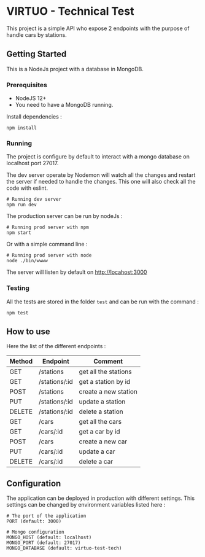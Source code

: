 # VIRTUO - Technical Test

This project is a simple API who expose 2 endpoints with the purpose of handle cars by stations.

## Getting Started

This is a NodeJs project with a database in MongoDB.

### Prerequisites

- NodeJS 12+
- You need to have a MongoDB running.

Install dependencies :

```shell
npm install
```

### Running

The project is configure by default to interact with a mongo database on localhost port 27017.

The dev server operate by Nodemon will watch all the changes and restart the server if needed to handle the changes.
This one will also check all the code with eslint.

```shell
# Running dev server
npm run dev
```

The production server can be run by nodeJs :

```shell
# Running prod server with npm
npm start
```

Or with a simple command line :

```shell
# Running prod server with node
node ./bin/wwww
```

The server will listen by default on [http://locahost:3000](http://locahost:3000)

### Testing

All the tests are stored in the folder `test` and can be run with the command :

```shell
npm test
```

## How to use

Here the list of the different endpoints :

|Method|Endpoint     |Comment             |
|------|-------------|--------------------|
|GET   |/stations    |get all the stations|
|GET   |/stations/:id|get a station by id |
|POST  |/stations    |create a new station|
|PUT   |/stations/:id|update a station    |
|DELETE|/stations/:id|delete a station    |
|GET   |/cars        |get all the cars    |
|GET   |/cars/:id    |get a car by id     |
|POST  |/cars        |create a new car    |
|PUT   |/cars/:id    |update a car        |
|DELETE|/cars/:id    |delete a car        |

## Configuration

The application can be deployed in production with different settings.
This settings can be changed by environment variables listed here :

``` shell
# The port of the application
PORT (default: 3000)

# Mongo configuration
MONGO_HOST (default: localhost)
MONGO_PORT (default: 27017)
MONGO_DATABASE (default: virtuo-test-tech)
```
